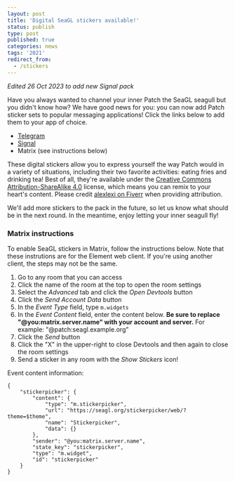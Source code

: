```yaml
---
layout: post
title: 'Digital SeaGL stickers available!'
status: publish
type: post
published: true
categories: news
tags: '2021'
redirect_from:
  - /stickers
---
```


*Edited 26 Oct 2023 to add new Signal pack*

Have you always wanted to channel your inner Patch the SeaGL seagull but you didn't know how?
We have good news for you: you can now add Patch sticker sets to popular messaging applications!
Click the links below to add them to your app of choice.

* [Telegram](https://t.me/addstickers/PatchSeagull)
* [Signal](https://signal.art/addstickers/#pack_id=73f9746a68484a03524e5478e9b37df3&pack_key=a54f322a949fe606fbc01c0d9a7ba768f452e95cdb730bb8d9d439f8a63b8c8f)
* Matrix (see instructions below)

These digital stickers allow you to express yourself the way Patch would in a variety of situations, including their two favorite activities: eating fries and drinking tea!
Best of all, they're available under the [Creative Commons Attribution-ShareAlike 4.0](https://creativecommons.org/licenses/by-sa/4.0/legalcode) license, which means you can remix to your heart's content.
Please credit [alexlexi on Fiverr](https://www.fiverr.com/alexlexi) when providing attribution.

We'll add more stickers to the pack in the future, so let us know what should be in the next round.
In the meantime, enjoy letting your inner seagull fly!

### Matrix instructions

To enable SeaGL stickers in Matrix, follow the instructions below.
Note that these instrutions are for the Element web client.
If you're using another client, the steps may not be the same.

1. Go to any room that you can access
2. Click the name of the room at the top to open the room settings
3. Select the *Advanced* tab and click the *Open Devtools* button
4. Click the *Send Account Data* button
5. In the *Event Type* field, type `m.widgets`
6. In the *Event Content* field, enter the content below.
**Be sure to replace "@you:matrix.server.name" with your account and server.**
For example: "@patch:seagl.example.org"
7. Click the *Send* button
8. Click the "X" in the upper-right to close Devtools and then again to close the room settings
9. Send a sticker in any room with the *Show Stickers* icon!

Event content information:

```
{
    "stickerpicker": {
        "content": {
            "type": "m.stickerpicker",
            "url": "https://seagl.org/stickerpicker/web/?theme=$theme",
            "name": "Stickerpicker",
            "data": {}
        },
        "sender": "@you:matrix.server.name",
        "state_key": "stickerpicker",
        "type": "m.widget",
        "id": "stickerpicker"
    }
}
```
